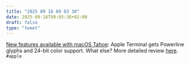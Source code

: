 ```yaml
---
title: "2025 09 16 09 03 38"
date: 2025-09-16T09:03:38+02:00
draft: false
type: "tweet"
---
```

[New features available with macOS Tahoe](https://www.apple.com/os/pdf/All_New_Features_macOS_Tahoe_Sept_2025.pdf): Apple Terminal gets Powerline glyphs and 24-bit color support. What else? More detailed review [here](https://www.cultofmac.com/how-to/macos-26-tahoe-new-features). `#apple`

